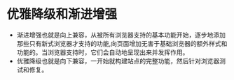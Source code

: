 # 优雅降级和渐进增强
- 渐进增强也就是向上兼容，从被所有浏览器支持的基本功能开始，逐步地添加那些只有新式浏览器才支持的功能,向页面增加无害于基础浏览器的额外样式和功能的。当浏览器支持时，它们会自动地呈现出来并发挥作用。
- 优雅降级也就是向下兼容，一开始就构建站点的完整功能，然后针对浏览器测试和修复。


